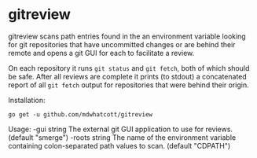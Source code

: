 # gitreview

gitreview scans path entries found in the an environment
variable looking for git repositories that have uncommitted
changes or are behind their remote and opens a git GUI for
each to facilitate a review.

On each repository it runs `git status` and `git fetch`,
both of which should be safe. After all reviews are complete
it prints (to stdout) a concatenated report of all `git fetch`
output for repositories that were behind their origin.

Installation:

`go get -u github.com/mdwhatcott/gitreview`

Usage:
  -gui string
    	The external git GUI application to use for reviews. (default "smerge")
  -roots string
    	The name of the environment variable containing colon-separated path values to scan. (default "CDPATH")
